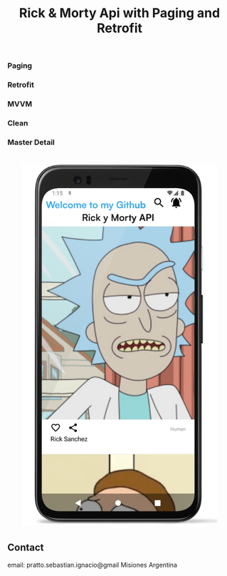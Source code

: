 <h1 align="center">
Rick & Morty Api with Paging and Retrofit
<br>
<br>
</h1>

### Paging
### Retrofit
### MVVM
### Clean
### Master Detail

<h1 align="center">
  <img src="https://github.com/sebapratto/paging/blob/master/imageAssets/screen-main.jpg" width=439 height=812/>
</h1>

## Contact
email: pratto.sebastian.ignacio@gmail
Misiones Argentina
